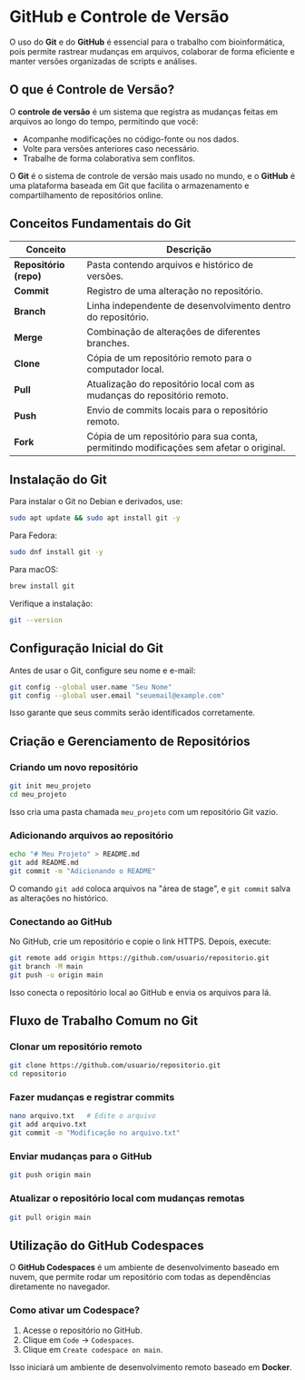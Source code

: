 # **GitHub e Controle de Versão**  

O uso do **Git** e do **GitHub** é essencial para o trabalho com bioinformática, pois permite rastrear mudanças em arquivos, colaborar de forma eficiente e manter versões organizadas de scripts e análises.  

## **O que é Controle de Versão?**  

O **controle de versão** é um sistema que registra as mudanças feitas em arquivos ao longo do tempo, permitindo que você:  
- Acompanhe modificações no código-fonte ou nos dados.  
- Volte para versões anteriores caso necessário.  
- Trabalhe de forma colaborativa sem conflitos.  

O **Git** é o sistema de controle de versão mais usado no mundo, e o **GitHub** é uma plataforma baseada em Git que facilita o armazenamento e compartilhamento de repositórios online.  

## **Conceitos Fundamentais do Git**  

| **Conceito** | **Descrição** |
|-------------|--------------|
| **Repositório (repo)** | Pasta contendo arquivos e histórico de versões. |
| **Commit** | Registro de uma alteração no repositório. |
| **Branch** | Linha independente de desenvolvimento dentro do repositório. |
| **Merge** | Combinação de alterações de diferentes branches. |
| **Clone** | Cópia de um repositório remoto para o computador local. |
| **Pull** | Atualização do repositório local com as mudanças do repositório remoto. |
| **Push** | Envio de commits locais para o repositório remoto. |
| **Fork** | Cópia de um repositório para sua conta, permitindo modificações sem afetar o original. |

##  **Instalação do Git**  

Para instalar o Git no Debian e derivados, use:  

```bash
sudo apt update && sudo apt install git -y
```

Para Fedora:  
```bash
sudo dnf install git -y
```

Para macOS:  
```bash
brew install git
```

Verifique a instalação:  
```bash
git --version
```

## **Configuração Inicial do Git**  

Antes de usar o Git, configure seu nome e e-mail:  

```bash
git config --global user.name "Seu Nome"
git config --global user.email "seuemail@example.com"
```

Isso garante que seus commits serão identificados corretamente.  


##  **Criação e Gerenciamento de Repositórios**  

###  Criando um novo repositório  

```bash
git init meu_projeto
cd meu_projeto
```

Isso cria uma pasta chamada `meu_projeto` com um repositório Git vazio.  

###  Adicionando arquivos ao repositório  

```bash
echo "# Meu Projeto" > README.md
git add README.md
git commit -m "Adicionando o README"
```

O comando `git add` coloca arquivos na "área de stage", e `git commit` salva as alterações no histórico.  

###  Conectando ao GitHub  

No GitHub, crie um repositório e copie o link HTTPS. Depois, execute:  

```bash
git remote add origin https://github.com/usuario/repositorio.git
git branch -M main
git push -u origin main
```

Isso conecta o repositório local ao GitHub e envia os arquivos para lá.  


##  **Fluxo de Trabalho Comum no Git**  

###  **Clonar um repositório remoto**  

```bash
git clone https://github.com/usuario/repositorio.git
cd repositorio
```

### **Fazer mudanças e registrar commits**  

```bash
nano arquivo.txt   # Edite o arquivo
git add arquivo.txt
git commit -m "Modificação no arquivo.txt"
```

### **Enviar mudanças para o GitHub**  

```bash
git push origin main
```

### **Atualizar o repositório local com mudanças remotas**  

```bash
git pull origin main
```

## **Utilização do GitHub Codespaces**  

O **GitHub Codespaces** é um ambiente de desenvolvimento baseado em nuvem, que permite rodar um repositório com todas as dependências diretamente no navegador.  

### Como ativar um Codespace?  

1. Acesse o repositório no GitHub.  
2. Clique em `Code` → `Codespaces`.  
3. Clique em `Create codespace on main`.  

Isso iniciará um ambiente de desenvolvimento remoto baseado em **Docker**.  
